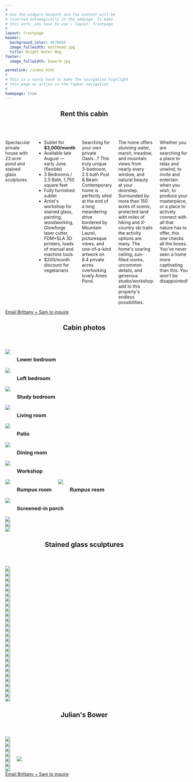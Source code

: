 ```yaml
---
#
# Use the widgets beneath and the content will be
# inserted automagically in the webpage. To make
# this work, you have to use › layout: frontpage
#
layout: frontpage
header:
  background_color: #6780A8
  image_fullwidth: masthead.jpg
  title: Bright Water Bog
footer:
  image_fullwidth: bower9.jpg

permalink: /index.html
#
# This is a nasty hack to make the navigation highlight
# this page as active in the topbar navigation
#
homepage: true
---
```


<article>
  <header> <span itemprop="name">
      <h1 class="row">Rent this cabin</h1>
    </span></header>
  
  <div class="row">
    <div class="medium-8 columns">
      <p class="teaser">Spectacular private house with 23 acre pond and stained glass sculptures</p>
      <ul>
        <li>Sublet for <b>$3,000/month</b></li>
        <li>Available late August — early June (flexible)</li>
        <li>3 Bedrooms / 2.5 Bath, 1,750 square feet</li>
        <li>Fully furnished sublet</li>
        <li>Artist's workshop for stained glass, painting, woodworking, Glowforge laser cutter, FDM+SLA 3D printers, loads of manual
          and machine tools</li>
        <li>$200/month discount for vegetarians</li>
      </ul>
      <p>Searching for your own private Oasis...? This truly unique 3-bedroom, 2.5 bath Post & Beam Contemporary home is perfectly sited at the end of a long meandering drive bordered by Mountain Laurel, picturesque views, and one-of-a-kind artwork on 8.4 private acres overlooking lovely Ames Pond.</p>
      <p>The home offers stunning water, marsh, meadow, and mountain views from nearly every window, and natural beauty at your doorstep.  Surrounded by more than 150 acres of scenic, protected land with miles of hiking and X-country ski trails the activity options are many.  The home's soaring ceiling, sun-filled rooms, uncommon details, and generous studio/workshop add to this property's endless possibilities. </p>
      <p>Whether you are searching for a place to relax and unwind, to invite and entertain when you wish, to produce your masterpiece, or a place to actively connect with all that nature has to offer, this one checks all the boxes.  You've never seen a home more captivating than this.  You won't be disappointed!</p>
    </div><!-- /.medium-8.columns -->
    <div class="medium-4 columns">
      <a href="{{ site.urlimg }}cabin12.jpg" data-pswp-width="2000" data-pswp-height="1500"><img class="lightbox" class="" src="{{ site.urlimg }}cabin12.jpg" alt=""></a>
      <a href="{{ site.urlimg }}cabin8.jpg" data-pswp-width="2000" data-pswp-height="1500"><img class="lightbox" class="t30" src="{{ site.urlimg }}cabin8.jpg" alt=""></a>
      <a href="{{ site.urlimg }}cabin3.jpg" data-pswp-width="2000" data-pswp-height="1125"><img class="lightbox" class="t30" src="{{ site.urlimg }}cabin3.jpg" alt=""></a>
    </div><!-- /.medium-4.columns -->
  </div>

</article>

<div class="row t60 b60">
    <div class="small-12 text-center columns">
        <a class="button large radius" href="mailto:brightwaterbog@conesus.com?subject=Renting%20711%20Wendell&cc=brittany.janis@gmail.com">Email Brittany + Sam to inquire</a>
    </div><!-- /.small-12.columns -->
</div><!-- /.row -->

<article>
  <header class="row"> <span itemprop="name">
      <h1>Cabin photos</h1>
    </span></header>

  <div class="row">
    <div class="medium-4 columns t30">
      <a href="{{ site.urlimg }}cabin5.jpg" data-pswp-width="2000" data-pswp-height="1500"><img src="{{ site.urlimg }}thumbnails/cabin5.jpg"></a>
      <h3 class="caption">Lower bedroom</h3>
    </div><!-- /.medium-4.columns -->
    <div class="medium-4 columns t30">
      <a href="{{ site.urlimg }}cabin6.jpg" data-pswp-width="2000" data-pswp-height="1500"><img src="{{ site.urlimg }}thumbnails/cabin6.jpg"></a>
      <h3 class="caption">Loft bedroom</h3>
    </div><!-- /.medium-4.columns -->
    <div class="medium-4 columns t30">
      <a href="{{ site.urlimg }}cabin7.jpg" data-pswp-width="2000" data-pswp-height="1500"><img src="{{ site.urlimg }}thumbnails/cabin7.jpg"></a>
      <h3 class="caption">Study bedroom</h3>
    </div><!-- /.medium-4.columns -->
  </div><!-- /.row -->

  <div class="row">
    <div class="medium-4 columns t30">
      <a href="{{ site.urlimg }}cabin2.jpg" data-pswp-width="1500" data-pswp-height="2000"><img src="{{ site.urlimg }}thumbnails/cabin2.jpg"></a>
      <h3 class="caption">Living room</h3>
    </div><!-- /.medium-4.columns -->
    <div class="medium-8 columns t30">
      <a href="{{ site.urlimg }}cabin3.jpg" data-pswp-width="2000" data-pswp-height="1125"><img src="{{ site.urlimg }}thumbnails/cabin3.jpg"></a>
      <h3 class="caption">Patio</h3>
    </div><!-- /.medium-8.columns -->
  </div><!-- /.row -->

  <div class="row">
    <div class="medium-8 columns t30">
      <a href="{{ site.urlimg }}cabin9.jpg" data-pswp-width="2000" data-pswp-height="1500"><img src="{{ site.urlimg }}thumbnails/cabin9.jpg"></a>
      <h3 class="caption">Dining room</h3>
    </div><!-- /.medium-4.columns -->
    <div class="medium-4 columns t30">
      <a href="{{ site.urlimg }}cabin4.jpg" data-pswp-width="1500" data-pswp-height="2000"><img src="{{ site.urlimg }}thumbnails/cabin4.jpg"></a>
      <h3 class="caption">Workshop</h3>
    </div><!-- /.medium-4.columns -->
  </div><!-- /.row -->

  <div class="row">
    <div class="medium-4 columns t30">
      <a href="{{ site.urlimg }}cabin1.jpg" data-pswp-width="2000" data-pswp-height="1500"><img src="{{ site.urlimg }}thumbnails/cabin1.jpg"></a>
      <h3 class="caption">Rumpus room</h3>
      <a href="{{ site.urlimg }}cabin1.jpg" data-pswp-width="2000" data-pswp-height="1500"><img src="{{ site.urlimg }}thumbnails/cabin1.jpg" class="t30"></a>
      <h3 class="caption">Rumpus room</h3>
    </div><!-- /.medium-4.columns -->
    <div class="medium-8 columns t30">
      <a href="{{ site.urlimg }}cabin8.jpg" data-pswp-width="2000" data-pswp-height="1500"><img class="lightbox" class="t30" data-caption="Screened-in porch" src="{{ site.urlimg }}thumbnails/cabin8.jpg"></a>
      <h3 class="caption">Screened-in porch</h3>
    </div><!-- /.medium-4.columns -->
  </div><!-- /.row -->

  <div class="row">
    <div class="medium-4 columns t30">
      <a href="{{ site.urlimg }}cabin10.jpg" data-pswp-width="2000" data-pswp-height="1500"><img src="{{ site.urlimg }}thumbnails/cabin10.jpg"></a>
    </div><!-- /.medium-4.columns -->
    <div class="medium-4 columns t30">
      <a href="{{ site.urlimg }}cabin11.jpg" data-pswp-width="2000" data-pswp-height="1500"><img src="{{ site.urlimg }}thumbnails/cabin11.jpg"></a>
    </div><!-- /.medium-4.columns -->
    <div class="medium-4 columns t30">
      <a href="{{ site.urlimg }}cabin12.jpg" data-pswp-width="2000" data-pswp-height="1500"><img src="{{ site.urlimg }}thumbnails/cabin12.jpg"></a>
    </div><!-- /.medium-4.columns -->
  </div><!-- /.row -->
</article>

<article>
  <header class="row"> <span itemprop="name">
      <h1>Stained glass sculptures</h1>
    </span></header>

  <div class="row">
    <div class="medium-4 columns t30">
      <a href="{{ site.urlimg }}art3.jpg" data-pswp-width="2000" data-pswp-height="1500"><img src="{{ site.urlimg }}thumbnails/art3.jpg"></a>
    </div><!-- /.medium-4.columns -->
    <div class="medium-4 columns t30">
      <a href="{{ site.urlimg }}art1.jpg" data-pswp-width="2000" data-pswp-height="1500"><img src="{{ site.urlimg }}thumbnails/art1.jpg"></a>
    </div><!-- /.medium-4.columns -->
    <div class="medium-4 columns t30">
      <a href="{{ site.urlimg }}art2.jpg" data-pswp-width="1500" data-pswp-height="2000"><img src="{{ site.urlimg }}thumbnails/art2.jpg"></a>
    </div><!-- /.medium-4.columns -->
  </div><!-- /.row -->

  <div class="row">
    <div class="medium-12 columns t30">
      <a href="{{ site.urlimg }}art4.jpg" data-pswp-width="2000" data-pswp-height="1500"><img src="{{ site.urlimg }}art4.jpg"></a>
    </div><!-- /.medium-8.columns -->
  </div>
  
  <div class="row">
    <div class="medium-4 columns t30">
      <a href="{{ site.urlimg }}art7.jpg" data-pswp-width="1500" data-pswp-height="2000"><img src="{{ site.urlimg }}thumbnails/art7.jpg"></a>
    </div><!-- /.medium-4.columns -->
    <div class="medium-4 columns t30">
      <a href="{{ site.urlimg }}art8.jpg" data-pswp-width="1500" data-pswp-height="2000"><img src="{{ site.urlimg }}thumbnails/art8.jpg"></a>
    </div><!-- /.medium-4.columns -->
    <div class="medium-4 columns t30">
      <a href="{{ site.urlimg }}art9.jpg" data-pswp-width="1500" data-pswp-height="2000"><img src="{{ site.urlimg }}thumbnails/art9.jpg"></a>
    </div><!-- /.medium-4.columns -->
  </div><!-- /.row -->

  <div class="row">
    <div class="medium-6 columns t30">
      <a href="{{ site.urlimg }}art5.jpg" data-pswp-width="1500" data-pswp-height="2000"><img src="{{ site.urlimg }}thumbnails/art5.jpg"></a>
    </div>
    <div class="medium-6 columns t30">
      <a href="{{ site.urlimg }}art6.jpg" data-pswp-width="1500" data-pswp-height="2000"><img src="{{ site.urlimg }}thumbnails/art6.jpg"></a>
    </div><!-- /.medium-4.columns -->
  </div><!-- /.row -->

  <div class="row">
    <div class="medium-4 columns t30">
      <a href="{{ site.urlimg }}art10.jpg" data-pswp-width="1500" data-pswp-height="2000"><img src="{{ site.urlimg }}thumbnails/art10.jpg"></a>
    </div><!-- /.medium-4.columns -->
    <div class="medium-4 columns t30">
      <a href="{{ site.urlimg }}art11.jpg" data-pswp-width="1500" data-pswp-height="2000"><img src="{{ site.urlimg }}thumbnails/art11.jpg"></a>
    </div><!-- /.medium-4.columns -->
    <div class="medium-4 columns t30">
      <a href="{{ site.urlimg }}art12.jpg" data-pswp-width="1500" data-pswp-height="2000"><img src="{{ site.urlimg }}thumbnails/art12.jpg"></a>
    </div><!-- /.medium-4.columns -->
  </div><!-- /.row -->

  <div class="row">
    <div class="medium-4 columns t30">
      <a href="{{ site.urlimg }}art13.jpg" data-pswp-width="1500" data-pswp-height="2000"><img src="{{ site.urlimg }}thumbnails/art13.jpg"></a>
    </div><!-- /.medium-4.columns -->
    <div class="medium-4 columns t30">
      <a href="{{ site.urlimg }}art14.jpg" data-pswp-width="1500" data-pswp-height="2000"><img src="{{ site.urlimg }}thumbnails/art14.jpg"></a>
    </div><!-- /.medium-4.columns -->
    <div class="medium-4 columns t30">
      <a href="{{ site.urlimg }}art15.jpg" data-pswp-width="1500" data-pswp-height="2000"><img src="{{ site.urlimg }}thumbnails/art15.jpg"></a>
    </div><!-- /.medium-4.columns -->
  </div><!-- /.row -->
  
  <div class="row">
    <div class="medium-4 columns t30">
      <a href="{{ site.urlimg }}art16.jpg" data-pswp-width="1500" data-pswp-height="2000"><img src="{{ site.urlimg }}thumbnails/art16.jpg"></a>
    </div><!-- /.medium-4.columns -->
    <div class="medium-4 columns t30">
      <a href="{{ site.urlimg }}art17.jpg" data-pswp-width="1500" data-pswp-height="2000"><img src="{{ site.urlimg }}thumbnails/art17.jpg"></a>
    </div><!-- /.medium-4.columns -->
    <div class="medium-4 columns t30">
      <a href="{{ site.urlimg }}art25.jpg" data-pswp-width="1500" data-pswp-height="2000"><img src="{{ site.urlimg }}thumbnails/art25.jpg"></a>
    </div><!-- /.medium-4.columns -->
  </div><!-- /.row -->

  <div class="row">
    <div class="medium-3 columns t30">
      <a href="{{ site.urlimg }}art20.jpg" data-pswp-width="1500" data-pswp-height="2000"><img src="{{ site.urlimg }}thumbnails/art20.jpg"></a>
    </div><!-- /.medium-4.columns -->
    <div class="medium-3 columns t30">
      <a href="{{ site.urlimg }}art21.jpg" data-pswp-width="1500" data-pswp-height="2000"><img src="{{ site.urlimg }}thumbnails/art21.jpg"></a>
    </div><!-- /.medium-4.columns -->
    <div class="medium-3 columns t30">
      <a href="{{ site.urlimg }}art19.jpg" data-pswp-width="1500" data-pswp-height="2000"><img src="{{ site.urlimg }}thumbnails/art19.jpg"></a>
    </div><!-- /.medium-4.columns -->
    <div class="medium-3 columns t30">
      <a href="{{ site.urlimg }}art18.jpg" data-pswp-width="1500" data-pswp-height="2000"><img src="{{ site.urlimg }}thumbnails/art18.jpg"></a>
    </div><!-- /.medium-4.columns -->
  </div><!-- /.row -->
  
  <div class="row">
    <div class="medium-4 columns t30">
      <a href="{{ site.urlimg }}art22.jpg" data-pswp-width="1500" data-pswp-height="2000"><img src="{{ site.urlimg }}thumbnails/art22.jpg"></a>
    </div><!-- /.medium-4.columns -->
    <div class="medium-4 columns t30">
      <a href="{{ site.urlimg }}art23.jpg" data-pswp-width="1500" data-pswp-height="2000"><img src="{{ site.urlimg }}thumbnails/art23.jpg"></a>
    </div><!-- /.medium-4.columns -->
    <div class="medium-4 columns t30">
      <a href="{{ site.urlimg }}art24.jpg" data-pswp-width="1500" data-pswp-height="2000"><img src="{{ site.urlimg }}thumbnails/art24.jpg"></a>
    </div><!-- /.medium-4.columns -->
  </div><!-- /.row -->
  
  <div class="row">
    <div class="medium-6 columns t30">
      <a href="{{ site.urlimg }}art26.jpg" data-pswp-width="1500" data-pswp-height="2000"><img src="{{ site.urlimg }}thumbnails/art26.jpg"></a>
    </div><!-- /.medium-4.columns -->
    <div class="medium-6 columns t30">
      <a href="{{ site.urlimg }}art27.jpg" data-pswp-width="1500" data-pswp-height="2000"><img src="{{ site.urlimg }}thumbnails/art27.jpg"></a>
    </div><!-- /.medium-4.columns -->
  </div><!-- /.row -->
  
  
</article>

<article>
  <header class="row"> <span itemprop="name">
      <h1>Julian's Bower</h1>
    </span></header>

  <div class="row">
    <div class="medium-4 columns t30">
      <a href="{{ site.urlimg }}bower7.jpg" data-pswp-width="1500" data-pswp-height="2000"><img src="{{ site.urlimg }}thumbnails/bower7.jpg"></a>
    </div><!-- /.medium-4.columns -->
    <div class="medium-4 columns t30">
      <a href="{{ site.urlimg }}bower2.jpg" data-pswp-width="1500" data-pswp-height="2000"><img src="{{ site.urlimg }}thumbnails/bower2.jpg"></a>
    </div><!-- /.medium-4.columns -->
    <div class="medium-4 columns t30">
      <a href="{{ site.urlimg }}bower3.jpg" data-pswp-width="1500" data-pswp-height="2000"><img src="{{ site.urlimg }}thumbnails/bower3.jpg"></a>
    </div><!-- /.medium-4.columns -->
  </div><!-- /.row -->

  <div class="row">
    <div class="medium-8 columns t30">
      <a href="{{ site.urlimg }}bower4.jpg" data-pswp-width="2000" data-pswp-height="1500"><img src="{{ site.urlimg }}thumbnails/bower4.jpg"></a>
    </div><!-- /.medium-8.columns -->
    <div class="medium-4 columns t30">
      <a href="{{ site.urlimg }}bower5.jpg" data-pswp-width="2000" data-pswp-height="1500"><img src="{{ site.urlimg }}thumbnails/bower5.jpg"></a>
      <a href="{{ site.urlimg }}bower6.jpg" data-pswp-width="2000" data-pswp-height="1500"><img class="lightbox" class="t30" data-caption="Bower 6" src="{{ site.urlimg }}thumbnails/bower6.jpg"></a>
    </div><!-- /.medium-4.columns -->
  </div><!-- /.row -->

  <div class="row">
    <div class="medium-6 columns t30">
      <a href="{{ site.urlimg }}bower1.jpg" data-pswp-width="2000" data-pswp-height="1125"><img src="{{ site.urlimg }}thumbnails/bower1.jpg"></a>
    </div><!-- /.medium-4.columns -->
    <div class="medium-6 columns t30">
      <a href="{{ site.urlimg }}bower8.jpg" data-pswp-width="2000" data-pswp-height="1125"><img src="{{ site.urlimg }}thumbnails/bower8.jpg"></a>
    </div><!-- /.medium-8.columns -->
  </div><!-- /.row -->

</article>

<div class="row t60 b60">
    <div class="small-12 text-center columns">
        <a class="button large radius" href="mailto:brightwaterbog@conesus.com?subject=Renting%20711%20Wendell&cc=brittany.janis@gmail.com">Email Brittany + Sam to inquire</a>
    </div><!-- /.small-12.columns -->
</div><!-- /.row -->
